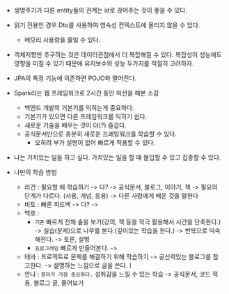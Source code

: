 - 생명주기가 다른 entity들의 관계는 id로 끊어주는 것이 좋을 수 있다.
- 읽기 전용인 경우 Dto를 사용하여 영속성 컨텍스트에 올리지 않을 수 있다.
    - 메모리 사용량을 줄일 수 있다.

- 객체지향만 추구하는 것은 데이터관점에서 더 복잡해질 수 있다. 복잡성이 성능에도 영향을 미칠 수 있기 때문에 유지보수와 성능 두가지를 적절히 고려하자.

- JPA의 특정 기능에 의존하면 POJO와 멀어진다.

- Spark라는 웹 프레임워크로 2시간 동안 미션을 해본 소감
	- 백엔드 개발의 기본기를 익히는게 중요하다.
	- 기본기가 있으면 다른 프레임워크를 익히기 쉽다.
	- 새로운 기술을 배우는 것이 더(?) 즐겁다.
	- 공식문서만으로 충분히 새로운 프레임워크를 학습할 수 있다.
		- 오히려 부가 설명이 없어 빠르게 적용할 수 있다.

- 나는 가치있는 일을 하고 싶다. 가치있는 일을 할 때 몰입할 수 있고 집중할 수 있다.


- 나만의 학습 방법
	- 리건 : 필요할 때 학습하기 -> 다? -> 공식문서, 블로그, 이야기, 책 -> 필요의 단계가 다르다. (사용, 개념, 응용) -> 다른 사람에게 배운 것을 말한다
	- 비토 : 빠른 피드백 -> 다? -> 
	- 백호 :
		- `기존` 빠르게 전체 숲을 보기(강의, 책 등을 적극 활용해서 시간을 단축한다.) -> 실습(문제)으로 나무를 본다.(깊이있는 학습을 한다.) -> 반복으로 익숙해진다. -> 토론, 설명
		- `프로그래밍` 빠르게 만들어본다. -> 
	- 테바 : 프로젝트로 문제를 해결하기 위해 학습하기 -> 공신력있는 블로그를 참고한다. ->  설명하는 느낌으로 글을 쓴다.ㅣ
	- 안나 : `흥미가 가장 중요하다.` 성취감을 느낄 수 있는 학습 -> 공식문서, 코드 적용, 블로그 글, 물어보기